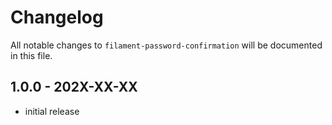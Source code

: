 # Changelog

All notable changes to `filament-password-confirmation` will be documented in this file.

## 1.0.0 - 202X-XX-XX

- initial release
